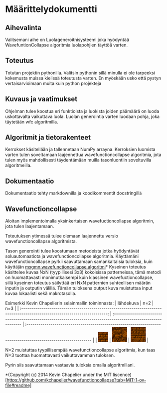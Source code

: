 # Määrittelydokumentti

## Aihevalinta
Valitsemani aihe on Luolageneroitnisysteemi joka hyödyntää WavefuntionCollapse algoritmia luolapohjien täyttöä varten.

## Toteutus
Totutan projektin pythonilla. 
Valitsin pythonin sillä minulla ei ole tarpeeksi kokemusta muissa kielissä toteutusta varten.
En myöskään usko että pystyn vertaisarvioimaan muita kuin python projekteja

## Kuvaus ja vaatimukset
Ohjelman tulee koostua eri funktioista ja luokista joiden päämäärä on luoda uskottavalta vaikuttava luola.
Luolan generointia varten luodaan pohja, joka täytetään wfc algoritmilla.

## Algoritmit ja tietorakenteet
Kerrokset käsitellään ja tallennetaan NumPy arrayna.
Kerroksien luomista varten tulen soveltamaan laajennettua wavefunctioncollapse algoritmia, 
jota tulen myös mahdollisesti täydentämään muilla tasonluontiin soveltuvilla algoritmeilla.

## Dokumentaatio
Dokumentaatio tehty markdownilla ja koodikommentit docstringillä

## Wavefunctioncollapse
Aloitan implementoimalla yksinkertaisen wavefuctioncollapse algoritmin, jota tulen laajentamaan.

Toteutuksen ytimessä tulee olemaan laajennettu versio wavefunctioncollapse algoritmista.

Tason generointi tulee koostumaan metodeista jotka hyödyntävät soluautomaatiota ja wavefunctioncollapse algoritmia.
Käyttämäni wavefunctioncollapse pyrkii saavuttamaan samankaltaisia tuloksia, kuin käyttäjän [mxgmn wavefunctioncollapse algoritmi](https://github.com/mxgmn/WaveFunctionCollapse)*
Kyseinen toteutus käsittelee kuvaa NxN (tyypillisesi 3x3) kokoisissa patterneissa, tämä metodi on huomattavasti monimutkaisempi kuin klassinen wavefuctioncollapse, 
sillä kyseinen toteutus säilyttää eri NxN patternien suhteellisen määrän inputin ja outputin välillä.
Tämän tuloksena output kuva muistuttaa input kuvaa lokaalisti sekä makrotasolla.

Esimerkki Kevin Chapelierin selainmallin toiminnasta:
|                                                          lähdekuva                                                          | n=2                                                                                                             | n=3                                                                                                             |
| :-------------------------------------------------------------------------------------------------------------------------: | :-------------------------------------------------------------------------------------------------------------- | :-------------------------------------------------------------------------------------------------------------- |
| ![lähedekuva](https://github.com/GlobalYam/HarkkaGenerointi/blob/main/dokumentaatio/dokumentaatiokuvat/bricks_original.png) | ![N=2](https://github.com/GlobalYam/HarkkaGenerointi/blob/main/dokumentaatio/dokumentaatiokuvat/bricks_2x2.png) | ![N=3](https://github.com/GlobalYam/HarkkaGenerointi/blob/main/dokumentaatio/dokumentaatiokuvat/bricks_3x3.png) |

N=2 muistuttaa tyypillisempää wavefunctioncollapse algoritmia, kun taas N=3 tuottaa huomattavasti vaikuttavamman tuloksen.

Pyrin siis saavuttamaan vastaavia tuloksia omalla algoritmillani.

*(Copyright (c) 2014 Kevin Chapelier under the MIT liscence)[https://github.com/kchapelier/wavefunctioncollapse?tab=MIT-1-ov-file#readme]
